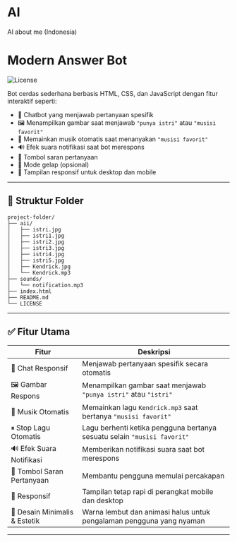 # AI
AI about me (Indonesia)

# Modern Answer Bot

![License](https://img.shields.io/badge/license-MIT-blue.svg)

Bot cerdas sederhana berbasis HTML, CSS, dan JavaScript dengan fitur interaktif seperti:

- 💬 Chatbot yang menjawab pertanyaan spesifik
- 🖼️ Menampilkan gambar saat menjawab `"punya istri"` atau `"musisi favorit"`
- 🎵 Memainkan musik otomatis saat menanyakan `"musisi favorit"`
- 🔊 Efek suara notifikasi saat bot merespons
- 🧩 Tombol saran pertanyaan
- 🌙 Mode gelap (opsional)
- 📱 Tampilan responsif untuk desktop dan mobile

---

## 📁 Struktur Folder

```
project-folder/
├── aii/
│   ├── istri.jpg
│   ├── istri1.jpg
│   ├── istri2.jpg
│   ├── istri3.jpg
│   ├── istri4.jpg
│   ├── istri5.jpg
│   ├── Kendrick.jpg
│   └── Kendrick.mp3
├── sounds/
│   └── notification.mp3
├── index.html
├── README.md
└── LICENSE
```

---

## ✅ Fitur Utama

| Fitur | Deskripsi |
|-------|-----------|
| 💬 Chat Responsif | Menjawab pertanyaan spesifik secara otomatis |
| 🖼️ Gambar Respons | Menampilkan gambar saat menjawab `"punya istri"` atau `"istri"` |
| 🎵 Musik Otomatis | Memainkan lagu `Kendrick.mp3` saat bertanya `"musisi favorit"` |
| ⏸ Stop Lagu Otomatis | Lagu berhenti ketika pengguna bertanya sesuatu selain `"musisi favorit"` |
| 🔊 Efek Suara Notifikasi | Memberikan notifikasi suara saat bot merespons |
| 🧩 Tombol Saran Pertanyaan | Membantu pengguna memulai percakapan |
| 📱 Responsif | Tampilan tetap rapi di perangkat mobile dan desktop |
| 🎨 Desain Minimalis & Estetik | Warna lembut dan animasi halus untuk pengalaman pengguna yang nyaman |

---
